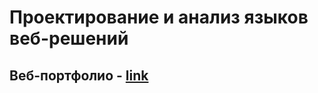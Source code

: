 # Проектирование и анализ языков веб-решений
## Веб-портфолио - [link](https://monssena.github.io/DTD/)
